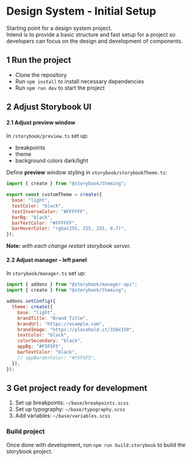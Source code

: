 # Design System - Initial Setup

Starting point for a design system project.\
Intend is to provide a basic structure and fast setup for a project so developers can focus on the design and development of components.

## **1 Run the project**

- Clone the repository
- Run `npm install` to install necessary dependencies
- Run `npm run dev` to start the project

## **2 Adjust Storybook UI**

#### **2.1 Adjust preview window**

In `/storybook/preview.ts` set up:

- breakpoints
- theme
- background colors dark/light

Define **preview** window styling in `storybook/storybookTheme.ts`:

```jsx
import { create } from "@storybook/theming";

export const customTheme = create({
  base: "light",
  textColor: "black",
  textInverseColor: "#FFFFFF",
  barBg: "black",
  barTextColor: "#FFFFFF",
  barHoverColor: "rgba(255, 255, 255, 0.7)",
});
```

**Note:** _with each change restart storybook server._

#### **2.2 Adjust manager - left panel**

In `storybook/manager.ts` set up:

```jsx
import { addons } from "@storybook/manager-api";
import { create } from "@storybook/theming";

addons.setConfig({
  theme: create({
    base: "light",
    brandTitle: "Brand Title",
    brandUrl: "https://example.com",
    brandImage: "https://placehold.it/350x150",
    textColor: "black",
    colorSecondary: "black",
    appBg: "#F5F5F5",
    barTextColor: "black",
    // appBorderColor: "#F5F5F5",
  }),
});
```

## **3 Get project ready for development**

1. Set up breakpoints: `~/base/breakpoints.scss`
2. Set up typography: `~/base/typography.scss`
3. Add variables: `~/base/variables.scss`

### Build project

Once done with development, run `npm run build:storybook` to build the storybook project.
